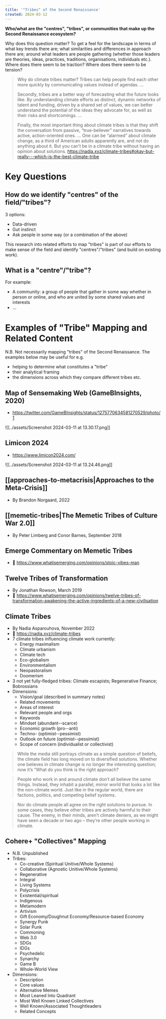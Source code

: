 ```yaml
---
title: '"Tribes" of the Second Renaissance'
created: 2024-03-12
---
```

**Who/what are the "centres", "tribes", or communities that make up the Second Renaissance ecosystem?**

Why does this question matter? To get a feel for the landscape in terms of what key trends there are; what similarities and differences in approach there are; around what leaders are people gathering (whether those leaders are theories, ideas, practices, traditions, organisations, individuals etc.). Where does there seem to be traction? Where does there seem to be tension? 

> Why do climate tribes matter? Tribes can help people find each other more quickly by communicating values instead of agendas. ...
> 
> Secondly, tribes are a better way of forecasting what the future looks like. By understanding climate efforts as distinct, dynamic networks of talent and funding, driven by a shared set of values, we can better understand the potential of the ideas they advocate for, as well as their risks and shortcomings. ...
> 
> Finally, the most important thing about climate tribes is that they shift the conversation from passive, “true-believer” narratives towards active, action-oriented ones. ... One can be “alarmed” about climate change, as a third of American adults apparently are, and not do anything about it. But you can’t be in a climate tribe without having an opinion about solutions.
https://nadia.xyz/climate-tribes#okay-but-really---which-is-the-best-climate-tribe

# Key Questions

## How do we identify "centres" of the field/"tribes"?

3 options:
- Data-driven
- Gut instinct
- Ask people in some way
(or a combination of the above)

This research into related efforts to map "tribes" is part of our efforts to make sense of the field and identify "centres"/"tribes" (and build on existing work).

## What is a "centre"/"tribe"? 

For example:
  - A community: a group of people that gather in some way whether in person or online, and who are united by some shared values and interests
  - ...

# Examples of "Tribe" Mapping and Related Content

N.B. Not necessarily mapping "tribes" of the Second Renaissance. The examples below may be useful for e.g. 
- helping to determine what constitutes a "tribe"
- their analytical framing 
- the dimensions across which they compare different tribes etc.

## Map of Sensemaking Web (GameBInsights, 2020)

- https://twitter.com/GameBInsights/status/1275770634581270529/photo/1

![[../assets/Screenshot 2024-03-11 at 13.30.17.png]]

## Limicon 2024

- https://www.limicon2024.com/

![[../assets/Screenshot 2024-03-11 at 13.24.46.png]]

## [[approaches-to-metacrisis|Approaches to the Meta-Crisis]]

- By Brandon Norgaard, 2022

## [[memetic-tribes|The Memetic Tribes of Culture War 2.0]] 

- By Peter Limberg and Conor Barnes, September 2018

## Emerge Commentary on Memetic Tribes

- 🔗 https://www.whatisemerging.com/opinions/stoic-vibes-man

## Twelve Tribes of Transformation 

- By Jonathan Rowson, March 2019
- 🔗 https://www.whatisemerging.com/opinions/twelve-tribes-of-transformation-awakening-the-active-ingredients-of-a-new-civilisation

## Climate Tribes 

- By Nadia Asparouhova, November 2022
- 🔗 https://nadia.xyz/climate-tribes
- 7 climate tribes influencing climate work currently:
  - Energy maximalism
  - Climate urbanism
  - Climate tech
  - Eco-globalism
  - Environmentalism
  - Neopastoralism
  - Doomerism
- 3 not yet fully-fledged tribes: Climate escapists; Regenerative Finance; Bobrossians
- Dimensions:
  - Vision/goal (described in summary notes)
  - Related movements
  - Areas of interest
  - Relevant people and orgs
  - Keywords
  - Mindset (abundant--scarce)
  - Economic growth (pro--anti)
  - Techno- (optimist--pessimist)
  - Outlook on future (optimist--pessimist)
  - Scope of concern (individualist or collectivist)

> While the media still portrays climate as a simple question of beliefs, the climate field has long moved on to diversified solutions. Whether one believes in climate change is no longer the interesting question; now it’s “What do you think is the right approach?

> People who work in and around climate don’t all believe the same things. Instead, they inhabit a parallel, mirror world that looks a lot like the non-climate world. Just like in the regular world, there are factions, politics, and competing belief systems.

> Nor do climate people all agree on the right solutions to pursue. In some cases, they believe other tribes are actively harmful to their cause. The enemy, in their minds, aren’t climate deniers, as we might have seen a decade or two ago – they’re other people working in climate.

## Cohere+ "Collectives" Mapping

- N.B. Unpublished
- Tribes:
  - Co-creative (Spiritual Unitive/Whole Systems)
  - Collaborative (Agnostic Unitive/Whole Systems)
  - Regenerative
  - Integral
  - Living Systems
  - Polycrisis
  - Existential/spiritual
  - Indigenous
  - Metamodern
  - Artivism
  - Gift Economy/Doughnut Economy/Resource-based Economy
  - Synergy Punk
  - Solar Punk
  - Commoning
  - Web 3.0
  - SDGs
  - IDGs
  - Psychedelic
  - Synarchy
  - Game B
  - Whole-World View
- Dimensions:
  - Description
  - Core values
  - Alternative Memes
  - Most Leaned Into Quadrant
  - Most Well Known Linked Collectives
  -  Well Known/Associated Thoughtleaders
  - Related Concepts